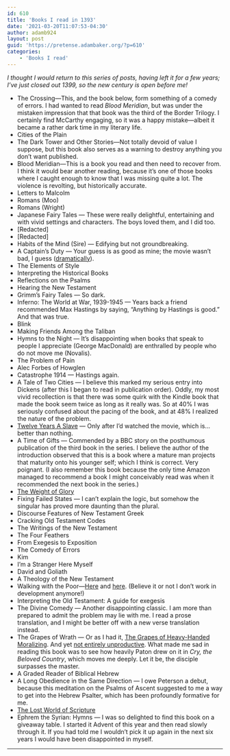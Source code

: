 ```yaml
---
id: 610
title: 'Books I read in 1393'
date: '2021-03-20T11:07:53-04:30'
author: adamb924
layout: post
guid: 'https://pretense.adambaker.org/?p=610'
categories:
    - 'Books I read'
---
```


*I thought I would return to this series of posts, having left it for a few years; I’ve just closed out 1399, so the new century is open before me!*

- The Crossing—This, and the book below, form something of a comedy of errors. I had wanted to read *Blood Meridian*, but was under the mistaken impression that that book was the third of the Border Trilogy. I certainly find McCarthy engaging, so it was a happy mistake—albeit it became a rather dark time in my literary life.
- Cities of the Plain
- The Dark Tower and Other Stories—Not totally devoid of value I suppose, but this book also serves as a warning to destroy anything you don’t want published.
- Blood Meridian—This is a book you read and then need to recover from. I think it would bear another reading, because it’s one of those books where I caught enough to know that I was missing quite a lot. The violence is revolting, but historically accurate.
- Letters to Malcolm
- Romans (Moo)
- Romans (Wright)
- Japanese Fairy Tales — These were really delightful, entertaining and with vivid settings and characters. The boys loved them, and I did too.
- \[Redacted\]
- \[Redacted\]
- Habits of the Mind (Sire) — Edifying but not groundbreaking.
- A Captain’s Duty — Your guess is as good as mine; the movie wasn’t bad, I guess ([dramatically](https://pretense.adambaker.org/?m=201512)).
- The Elements of Style
- Interpreting the Historical Books
- Reflections on the Psalms
- Hearing the New Testament
- Grimm’s Fairy Tales — So dark.
- Inferno: The World at War, 1939-1945 — Years back a friend recommended Max Hastings by saying, “Anything by Hastings is good.” And that was true.
- Blink
- Making Friends Among the Taliban
- Hymns to the Night — It’s disappointing when books that speak to people I appreciate (George MacDonald) are enthralled by people who do not move me (Novalis).
- The Problem of Pain
- Alec Forbes of Howglen
- Catastrophe 1914 — Hastings again.
- A Tale of Two Cities — I believe this marked my serious entry into Dickens (after this I began to read in publication order). Oddly, my most vivid recollection is that there was some quirk with the Kindle book that made the book seem twice as long as it really was. So at 40% I was seriously confused about the pacing of the book, and at 48% I realized the nature of the problem.
- [Twelve Years A Slave](https://pretense.adambaker.org/?p=121) — Only after I’d watched the movie, which is… better than nothing.
- A Time of Gifts — Commended by a BBC story on the posthumous publication of the third book in the series. I believe the author of the introduction observed that this is a book where a mature man projects that maturity onto his younger self; which I think is correct. Very poignant. (I also remember this book because the only time Amazon managed to recommend a book I might conceivably read was when it recommended the next book in the series.)
- [The Weight of Glory](https://pretense.adambaker.org/?p=126)
- Fixing Failed States — I can’t explain the logic, but somehow the singular has proved more daunting than the plural.
- Discourse Features of New Testament Greek
- Cracking Old Testament Codes
- The Writings of the New Testament
- The Four Feathers
- From Exegesis to Exposition
- The Comedy of Errors
- Kim
- I’m a Stranger Here Myself
- David and Goliath
- A Theology of the New Testament
- Walking with the Poor—[Here](https://pretense.adambaker.org/?p=130) and [here](https://pretense.adambaker.org/?p=132). (Believe it or not I don’t work in development anymore!)
- Interpreting the Old Testament: A guide for exegesis
- The Divine Comedy — Another disappointing classic. I am more than prepared to admit the problem may lie with me. I read a prose translation, and I might be better off with a new verse translation instead.
- The Grapes of Wrath — Or as I had it, [The Grapes of Heavy-Handed Moralizing](https://pretense.adambaker.org/?p=142). And yet [not entirely unproductive](https://pretense.adambaker.org/?p=152). What made me sad in reading this book was to see how heavily Paton drew on it in *Cry, the Beloved Country*, which moves me deeply. Let it be, the disciple surpasses the master.
- A Graded Reader of Biblical Hebrew
- A Long Obedience in the Same Direction — I owe Peterson a debut, because this meditation on the Psalms of Ascent suggested to me a way to get into the Hebrew Psalter, which has been profoundly formative for me.
- [The Lost World of Scripture](https://pretense.adambaker.org/?p=144)
- Ephrem the Syrian: Hymns — I was so delighted to find this book on a giveaway table. I started it Advent of this year and then read slowly through it. If you had told me I wouldn’t pick it up again in the next six years I would have been disappointed in myself.

- - - - - -